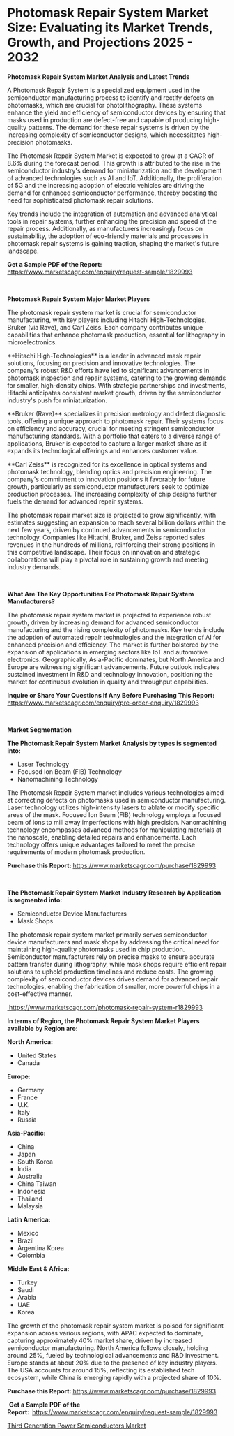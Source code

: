 <p><h1>Photomask Repair System Market Size: Evaluating its Market Trends, Growth, and Projections 2025 - 2032</h1></p><p><strong>Photomask Repair System Market Analysis and Latest Trends</strong></p>
<p><p>A Photomask Repair System is a specialized equipment used in the semiconductor manufacturing process to identify and rectify defects on photomasks, which are crucial for photolithography. These systems enhance the yield and efficiency of semiconductor devices by ensuring that masks used in production are defect-free and capable of producing high-quality patterns. The demand for these repair systems is driven by the increasing complexity of semiconductor designs, which necessitates high-precision photomasks.</p><p>The Photomask Repair System Market is expected to grow at a CAGR of 8.6% during the forecast period. This growth is attributed to the rise in the semiconductor industry's demand for miniaturization and the development of advanced technologies such as AI and IoT. Additionally, the proliferation of 5G and the increasing adoption of electric vehicles are driving the demand for enhanced semiconductor performance, thereby boosting the need for sophisticated photomask repair solutions. </p><p>Key trends include the integration of automation and advanced analytical tools in repair systems, further enhancing the precision and speed of the repair process. Additionally, as manufacturers increasingly focus on sustainability, the adoption of eco-friendly materials and processes in photomask repair systems is gaining traction, shaping the market's future landscape.</p></p>
<p><strong>Get a Sample PDF of the Report:&nbsp;</strong> <a href="https://www.marketscagr.com/enquiry/request-sample/1829993?utm_campaign=2480&utm_medium=2&utm_source=Github&utm_content=ia&utm_term=06042025&utm_id=photomask-repair-system">https://www.marketscagr.com/enquiry/request-sample/1829993</a></p>
<p>&nbsp;</p>
<p><strong>Photomask Repair System Major Market Players</strong></p>
<p><p>The photomask repair system market is crucial for semiconductor manufacturing, with key players including Hitachi High-Technologies, Bruker (via Rave), and Carl Zeiss. Each company contributes unique capabilities that enhance photomask production, essential for lithography in microelectronics.</p><p>**Hitachi High-Technologies** is a leader in advanced mask repair solutions, focusing on precision and innovative technologies. The company's robust R&D efforts have led to significant advancements in photomask inspection and repair systems, catering to the growing demands for smaller, high-density chips. With strategic partnerships and investments, Hitachi anticipates consistent market growth, driven by the semiconductor industry's push for miniaturization.</p><p>**Bruker (Rave)** specializes in precision metrology and defect diagnostic tools, offering a unique approach to photomask repair. Their systems focus on efficiency and accuracy, crucial for meeting stringent semiconductor manufacturing standards. With a portfolio that caters to a diverse range of applications, Bruker is expected to capture a larger market share as it expands its technological offerings and enhances customer value.</p><p>**Carl Zeiss** is recognized for its excellence in optical systems and photomask technology, blending optics and precision engineering. The company's commitment to innovation positions it favorably for future growth, particularly as semiconductor manufacturers seek to optimize production processes. The increasing complexity of chip designs further fuels the demand for advanced repair systems.</p><p>The photomask repair market size is projected to grow significantly, with estimates suggesting an expansion to reach several billion dollars within the next few years, driven by continued advancements in semiconductor technology. Companies like Hitachi, Bruker, and Zeiss reported sales revenues in the hundreds of millions, reinforcing their strong positions in this competitive landscape. Their focus on innovation and strategic collaborations will play a pivotal role in sustaining growth and meeting industry demands.</p></p>
<p>&nbsp;</p>
<p><strong>What Are The Key Opportunities For Photomask Repair System Manufacturers?</strong></p>
<p><p>The photomask repair system market is projected to experience robust growth, driven by increasing demand for advanced semiconductor manufacturing and the rising complexity of photomasks. Key trends include the adoption of automated repair technologies and the integration of AI for enhanced precision and efficiency. The market is further bolstered by the expansion of applications in emerging sectors like IoT and automotive electronics. Geographically, Asia-Pacific dominates, but North America and Europe are witnessing significant advancements. Future outlook indicates sustained investment in R&D and technology innovation, positioning the market for continuous evolution in quality and throughput capabilities.</p></p>
<p><strong>Inquire or Share Your Questions If Any Before Purchasing This Report:</strong> <a href="https://www.marketscagr.com/enquiry/pre-order-enquiry/1829993?utm_campaign=2480&utm_medium=2&utm_source=Github&utm_content=ia&utm_term=06042025&utm_id=photomask-repair-system">https://www.marketscagr.com/enquiry/pre-order-enquiry/1829993</a></p>
<p>&nbsp;</p>
<p><strong>Market Segmentation</strong></p>
<p><strong>The Photomask Repair System Market Analysis by types is segmented into:</strong></p>
<p><ul><li>Laser Technology</li><li>Focused Ion Beam (FIB) Technology</li><li>Nanomachining Technology</li></ul></p>
<p><p>The Photomask Repair System market includes various technologies aimed at correcting defects on photomasks used in semiconductor manufacturing. Laser technology utilizes high-intensity lasers to ablate or modify specific areas of the mask. Focused Ion Beam (FIB) technology employs a focused beam of ions to mill away imperfections with high precision. Nanomachining technology encompasses advanced methods for manipulating materials at the nanoscale, enabling detailed repairs and enhancements. Each technology offers unique advantages tailored to meet the precise requirements of modern photomask production.</p></p>
<p><strong>Purchase this Report:&nbsp;</strong><a href="https://www.marketscagr.com/purchase/1829993?utm_campaign=2480&utm_medium=2&utm_source=Github&utm_content=ia&utm_term=06042025&utm_id=photomask-repair-system">https://www.marketscagr.com/purchase/1829993</a></p>
<p>&nbsp;</p>
<p><strong>The Photomask Repair System Market Industry Research by Application is segmented into:</strong></p>
<p><ul><li>Semiconductor Device Manufacturers</li><li>Mask Shops</li></ul></p>
<p><p>The photomask repair system market primarily serves semiconductor device manufacturers and mask shops by addressing the critical need for maintaining high-quality photomasks used in chip production. Semiconductor manufacturers rely on precise masks to ensure accurate pattern transfer during lithography, while mask shops require efficient repair solutions to uphold production timelines and reduce costs. The growing complexity of semiconductor devices drives demand for advanced repair technologies, enabling the fabrication of smaller, more powerful chips in a cost-effective manner.</p></p>
<p><a href="https://www.marketscagr.com/photomask-repair-system-r1829993?utm_campaign=2480&utm_medium=2&utm_source=Github&utm_content=ia&utm_term=06042025&utm_id=photomask-repair-system">&nbsp;https://www.marketscagr.com/photomask-repair-system-r1829993</a></p>
<p><strong>In terms of Region, the Photomask Repair System Market Players available by Region are:</strong></p>
<p>
    <p> <strong> North America: </strong>
        <ul>
            <li>United States</li>
            <li>Canada</li>
        </ul>
        </p> 
    <p> <strong> Europe: </strong>
        <ul>
            <li>Germany</li>
            <li>France</li>
            <li>U.K.</li>
            <li>Italy</li>
            <li>Russia</li>
        </ul>
        </p> 
    <p> <strong> Asia-Pacific: </strong>
        <ul>
            <li>China</li>
            <li>Japan</li>
            <li>South Korea</li>
            <li>India</li>
            <li>Australia</li>
            <li>China Taiwan</li>
            <li>Indonesia</li>
            <li>Thailand</li>
            <li>Malaysia</li>
        </ul>
        </p> 
    <p> <strong> Latin America: </strong>
        <ul>
            <li>Mexico</li>
            <li>Brazil</li>
            <li>Argentina Korea</li>
            <li>Colombia</li>
        </ul>
        </p> 
    <p> <strong> Middle East & Africa: </strong>
        <ul>
            <li>Turkey</li>
            <li>Saudi</li>
            <li>Arabia</li>
            <li>UAE</li>
            <li>Korea</li>
        </ul>
    </p>
    </p>
<p><p>The growth of the photomask repair system market is poised for significant expansion across various regions, with APAC expected to dominate, capturing approximately 40% market share, driven by increased semiconductor manufacturing. North America follows closely, holding around 25%, fueled by technological advancements and R&D investment. Europe stands at about 20% due to the presence of key industry players. The USA accounts for around 15%, reflecting its established tech ecosystem, while China is emerging rapidly with a projected share of 10%.</p></p>
<p><strong>Purchase this Report: </strong><a href="https://www.marketscagr.com/purchase/1829993?utm_campaign=2480&utm_medium=2&utm_source=Github&utm_content=ia&utm_term=06042025&utm_id=photomask-repair-system">https://www.marketscagr.com/purchase/1829993</a></p>
<p>&nbsp;<strong>Get a Sample PDF of the Report:&nbsp;&nbsp;</strong><a href="https://www.marketscagr.com/enquiry/request-sample/1829993?utm_campaign=2480&utm_medium=2&utm_source=Github&utm_content=ia&utm_term=06042025&utm_id=photomask-repair-system">https://www.marketscagr.com/enquiry/request-sample/1829993</a></p>
<p><strong></strong></p>
<p><p><a href="https://github.com/pelahotayabe/Market-Research-Report-List-1/blob/main/third-generation-power-semiconductors-market.md?utm_campaign=2480&utm_medium=2&utm_source=Github&utm_content=ia&utm_term=06042025&utm_id=photomask-repair-system">Third Generation Power Semiconductors Market</a></p></p>